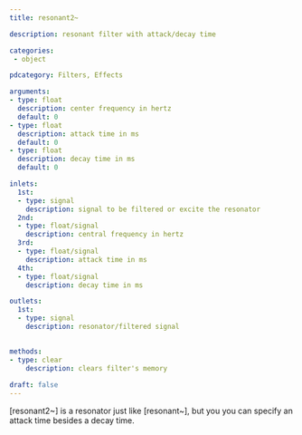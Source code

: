 ```yaml
---
title: resonant2~

description: resonant filter with attack/decay time

categories:
 - object

pdcategory: Filters, Effects

arguments:
- type: float
  description: center frequency in hertz
  default: 0
- type: float
  description: attack time in ms
  default: 0
- type: float
  description: decay time in ms
  default: 0

inlets:
  1st:
  - type: signal
    description: signal to be filtered or excite the resonator
  2nd:
  - type: float/signal
    description: central frequency in hertz
  3rd:
  - type: float/signal
    description: attack time in ms
  4th:
  - type: float/signal
    description: decay time in ms

outlets:
  1st:
  - type: signal
    description: resonator/filtered signal

  
methods:
- type: clear
    description: clears filter's memory
  
draft: false
---    
```


[resonant2~] is a resonator just like [resonant~], but you you can specify an attack time besides a decay time.
